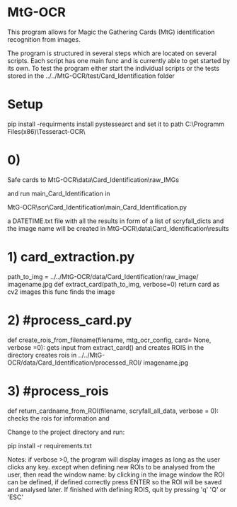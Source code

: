 # MtG-OCR

This program allows for Magic the Gathering Cards (MtG) identification recognition from images.

The program is structured in several steps which are located on several scripts. Each script has one main func and is currently able to get started by its own. 
To test the program either start the individual scripts or the tests stored in the ../../MtG-OCR/test/Card_Identification folder


# Setup 

pip install -requirments
install pystessearct and set it to path
C:\Programm Files(x86)\Tesseract-OCR\






# 0) 

Safe cards to 
MtG-OCR\data\Card_Identification\raw_IMGs

and run main_Card_Identification in 

MtG-OCR\scr\Card_Identification\main_Card_Identification.py



a DATETIME.txt file with all the results in form of a list of scryfall_dicts and the image name will be created in 
MtG-OCR\data\Card_Identification\results

# 1) card_extraction.py 	
path_to_img = ../../MtG-OCR/data/Card_Identification/raw_image/ imagename.jpg
def extract_card(path_to_img, verbose=0)
return card as cv2 images
this func finds the image 


# 2) #process_card.py
def create_rois_from_filename(filename, mtg_ocr_config, card= None, verbose =0):
gets input from extract_card() and creates ROIS in the directory
creates rois in ../../MtG-OCR/data/Card_Identification/processed_ROI/ imagename.jpg


# 3) #process_rois
def return_cardname_from_ROI(filename, scryfall_all_data, verbose = 0):
checks the rois for information and 

Change to the project directory and run:

pip install -r requirements.txt






Notes:
if verbose >0, the program will display images as long as the user clicks any key. 
except when defining new ROIs to be analysed from the user, then read the window name:
by clicking in the image window the ROI can be defined, if defined correctly press ENTER so the ROI will be saved and analysed later. If finished with defining ROIS, quit by pressing 'q' 'Q' or 'ESC'

